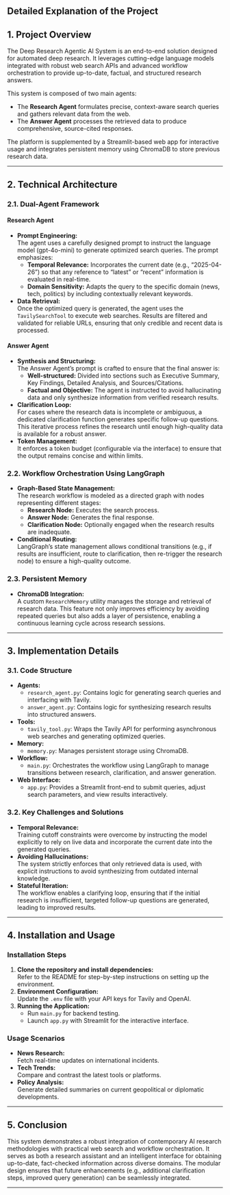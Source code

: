 ## Detailed Explanation of the Project



## 1. Project Overview

The Deep Research Agentic AI System is an end-to-end solution designed for automated deep research. It leverages cutting-edge language models integrated with robust web search APIs and advanced workflow orchestration to provide up-to-date, factual, and structured research answers.

This system is composed of two main agents:
- The **Research Agent** formulates precise, context-aware search queries and gathers relevant data from the web.
- The **Answer Agent** processes the retrieved data to produce comprehensive, source-cited responses.

The platform is supplemented by a Streamlit-based web app for interactive usage and integrates persistent memory using ChromaDB to store previous research data.

---

## 2. Technical Architecture

### 2.1. Dual-Agent Framework

#### Research Agent
- **Prompt Engineering:**  
  The agent uses a carefully designed prompt to instruct the language model (gpt-4o-mini) to generate optimized search queries. The prompt emphasizes:
  - **Temporal Relevance:** Incorporates the current date (e.g., “2025-04-26”) so that any reference to “latest” or “recent” information is evaluated in real-time.
  - **Domain Sensitivity:** Adapts the query to the specific domain (news, tech, politics) by including contextually relevant keywords.
- **Data Retrieval:**  
  Once the optimized query is generated, the agent uses the `TavilySearchTool` to execute web searches. Results are filtered and validated for reliable URLs, ensuring that only credible and recent data is processed.

#### Answer Agent
- **Synthesis and Structuring:**  
  The Answer Agent’s prompt is crafted to ensure that the final answer is:
  - **Well-structured:** Divided into sections such as Executive Summary, Key Findings, Detailed Analysis, and Sources/Citations.
  - **Factual and Objective:** The agent is instructed to avoid hallucinating data and only synthesize information from verified research results.
- **Clarification Loop:**  
  For cases where the research data is incomplete or ambiguous, a dedicated clarification function generates specific follow-up questions. This iterative process refines the research until enough high-quality data is available for a robust answer.
- **Token Management:**  
  It enforces a token budget (configurable via the interface) to ensure that the output remains concise and within limits.

### 2.2. Workflow Orchestration Using LangGraph

- **Graph-Based State Management:**  
  The research workflow is modeled as a directed graph with nodes representing different stages:
  - **Research Node:** Executes the search process.
  - **Answer Node:** Generates the final response.
  - **Clarification Node:** Optionally engaged when the research results are inadequate.
- **Conditional Routing:**  
  LangGraph’s state management allows conditional transitions (e.g., if results are insufficient, route to clarification, then re-trigger the research node) to ensure a high-quality outcome.

### 2.3. Persistent Memory

- **ChromaDB Integration:**  
  A custom `ResearchMemory` utility manages the storage and retrieval of research data. This feature not only improves efficiency by avoiding repeated queries but also adds a layer of persistence, enabling a continuous learning cycle across research sessions.

---

## 3. Implementation Details

### 3.1. Code Structure
- **Agents:**
  - `research_agent.py`: Contains logic for generating search queries and interfacing with Tavily.
  - `answer_agent.py`: Contains logic for synthesizing research results into structured answers.
- **Tools:**
  - `tavily_tool.py`: Wraps the Tavily API for performing asynchronous web searches and generating optimized queries.
- **Memory:**
  - `memory.py`: Manages persistent storage using ChromaDB.
- **Workflow:**
  - `main.py`: Orchestrates the workflow using LangGraph to manage transitions between research, clarification, and answer generation.
- **Web Interface:**
  - `app.py`: Provides a Streamlit front-end to submit queries, adjust search parameters, and view results interactively.

### 3.2. Key Challenges and Solutions
- **Temporal Relevance:**  
  Training cutoff constraints were overcome by instructing the model explicitly to rely on live data and incorporate the current date into the generated queries.
- **Avoiding Hallucinations:**  
  The system strictly enforces that only retrieved data is used, with explicit instructions to avoid synthesizing from outdated internal knowledge.
- **Stateful Iteration:**  
  The workflow enables a clarifying loop, ensuring that if the initial research is insufficient, targeted follow-up questions are generated, leading to improved results.

---

## 4. Installation and Usage

### Installation Steps
1. **Clone the repository and install dependencies:**  
   Refer to the README for step-by-step instructions on setting up the environment.
2. **Environment Configuration:**  
   Update the `.env` file with your API keys for Tavily and OpenAI.
3. **Running the Application:**  
   - Run `main.py` for backend testing.
   - Launch `app.py` with Streamlit for the interactive interface.

### Usage Scenarios
- **News Research:**  
  Fetch real-time updates on international incidents.
- **Tech Trends:**  
  Compare and contrast the latest tools or platforms.
- **Policy Analysis:**  
  Generate detailed summaries on current geopolitical or diplomatic developments.

---

## 5. Conclusion

This system demonstrates a robust integration of contemporary AI research methodologies with practical web search and workflow orchestration. It serves as both a research assistant and an intelligent interface for obtaining up-to-date, fact-checked information across diverse domains. The modular design ensures that future enhancements (e.g., additional clarification steps, improved query generation) can be seamlessly integrated.

---
